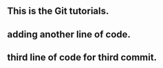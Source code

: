 ## This is the Git tutorials.
## adding another line of code.
## third line of code for third commit.